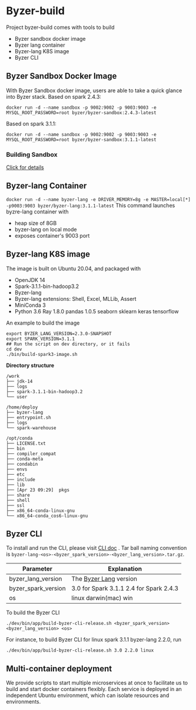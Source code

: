 # Byzer-build

Project byzer-build comes with tools to build
- Byzer sandbox docker image
- Byzer lang container
- Byzer-lang K8S image
- Byzer CLI

## Byzer Sandbox Docker Image
With Byzer Sandbox docker image, users are able to take a quick glance into Byzer stack.
Based on spark 2.4.3:
```
docker run -d --name sandbox -p 9002:9002 -p 9003:9003 -e MYSQL_ROOT_PASSWORD=root byzer/byzer-sandbox:2.4.3-latest
```

Based on spark 3.1.1:
```
docker run -d --name sandbox -p 9002:9002 -p 9003:9003 -e MYSQL_ROOT_PASSWORD=root byzer/byzer-sandbox:3.1.1-latest

```

### Building Sandbox
[Click for details](./docs/sandbox.md)

## Byzer-lang Container
`docker run -d --name byzer-lang -e DRIVER_MEMORY=8g -e MASTER=local[*] -p9003:9003 byzer/byzer-lang:3.1.1-latest`
This command launches byzre-lang container with
- heap size of 8GB
- byzer-lang on local mode
- exposes container's 9003 port 

## Byzer-lang K8S image

The image is built on Ubuntu 20.04, and packaged with
- OpenJDK 14
- Spark-3.1.1-bin-hadoop3.2
- Byzer-lang
- Byzer-lang extensions: Shell, Excel, MLLib, Assert
- MiniConda 3
- Python 3.6 Ray 1.8.0 pandas 1.0.5 seaborn sklearn keras tensorflow

An example to build the image

```shell
export BYZER_LANG_VERSION=2.3.0-SNAPSHOT
export SPARK_VERSION=3.1.1
## Run the script on dev directory, or it fails
cd dev
./bin/build-spark3-image.sh
```

**Directory structure**

```text
/work
├── jdk-14                        
├── logs
├── spark-3.1.1-bin-hadoop3.2
└── user

/home/deploy
├── byzer-lang
├── entrypoint.sh
├── logs
└── spark-warehouse

/opt/conda
├── LICENSE.txt
├── bin
├── compiler_compat
├── conda-meta
├── condabin
├── envs
├── etc
├── include
├── lib
├── [Apr 23 09:29]  pkgs
├── share
├── shell
├── ssl
├── x86_64-conda-linux-gnu
└── x86_64-conda_cos6-linux-gnu

```

## Byzer CLI
To install and run the CLI, please visit [CLI doc](https://docs.byzer.org/#/byzer-lang/zh-cn/installation/cli-installation) .
Tar ball naming convention is `byzer-lang-<os>-<byzer_spark_version>-<byzer_lang_version>.tar.gz`.

| Parameter           | Explanation                                                             |
|---------------------|-------------------------------------------------------------------------|
| byzer_lang_version  | The [Byzer Lang](https://github.com/byzer-org/byzer-lang/pulls) version |
| byzer_spark_version | 3.0 for Spark 3.1.1 2.4 for Spark 2.4.3                                 |
| os                  | linux darwin(mac) win                                                   |

To build the Byzer CLI
```shell
./dev/bin/app/build-byzer-cli-release.sh <byzer_spark_version> <byzer_lang_version> <os>
```
For instance, to build Byzer CLI for linux spark 3.1.1 byzer-lang 2.2.0, run
```shell
./dev/bin/app/build-byzer-cli-release.sh 3.0 2.2.0 linux
```

## Multi-container deployment

We provide scripts to start multiple microservices at once to facilitate us to build and start docker containers flexibly. Each service is deployed in an independent Ubuntu environment, which can isolate resources and environments.

